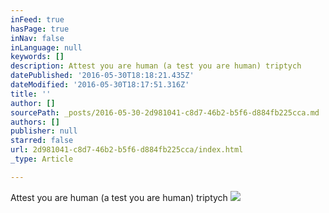 ```yaml
---
inFeed: true
hasPage: true
inNav: false
inLanguage: null
keywords: []
description: Attest you are human (a test you are human) triptych
datePublished: '2016-05-30T18:18:21.435Z'
dateModified: '2016-05-30T18:17:51.316Z'
title: ''
author: []
sourcePath: _posts/2016-05-30-2d981041-c8d7-46b2-b5f6-d884fb225cca.md
authors: []
publisher: null
starred: false
url: 2d981041-c8d7-46b2-b5f6-d884fb225cca/index.html
_type: Article

---
```

Attest you are human (a test you are human) triptych
![](https://the-grid-user-content.s3-us-west-2.amazonaws.com/d5227c37-4e0a-4081-b248-1a0957190e66.jpg)